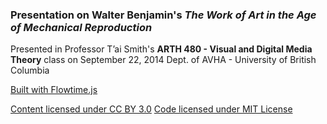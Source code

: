 ### Presentation on Walter Benjamin's _The Work of Art in the Age of Mechanical Reproduction_

Presented in Professor T’ai Smith's **ARTH 480 - Visual and Digital Media Theory** class on September 22, 2014
Dept. of AVHA - University of British Columbia

[Built with Flowtime.js](https://github.com/marcolago/flowtime.js/wiki/Made-With-Flowtime.js)

[Content licensed under CC BY 3.0](http://creativecommons.org/licenses/by/3.0/)
[Code licensed under MIT License](http://opensource.org/licenses/mit-license.html)
